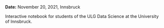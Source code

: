 **Date:** November 20, 2021, Innsbruck

Interactive notebook for students of the ULG Data Science at the University of Innsbruck.
